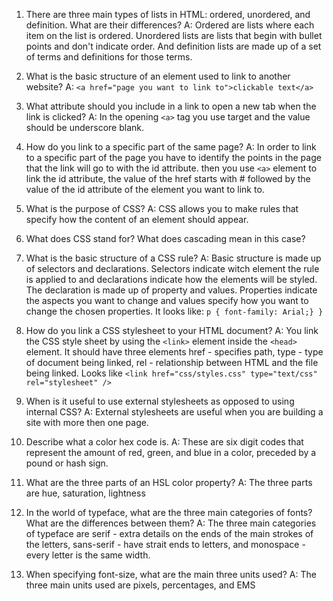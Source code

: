 1.  There are three main types of lists in HTML: ordered, unordered, and definition. What are their differences?
A: Ordered are lists where each item on the list is ordered. Unordered lists are lists that begin with bullet points and don't indicate order. And definition lists are made up of a set of terms and definitions for those terms.

2.  What is the basic structure of an element used to link to another website?
A: `<a href="page you want to link to">clickable text</a>`

3.  What attribute should you include in a link to open a new tab when the link is clicked?
A: In the opening `<a>` tag you use target and the value should be underscore blank.

4.  How do you link to a specific part of the same page?
A: In order to link to a specific part of the page you have to identify the points in the page that the link will go to with the id attribute. then you use `<a>` element to link the id attribute, the value of the href starts with # followed by the value of the id attribute of the element you want to link to.

1.  What is the purpose of CSS?
A: CSS allows you to make rules that specify how the content of an element should appear.

2.  What does CSS stand for? What does cascading mean in this case?

3.  What is the basic structure of a CSS rule?
A: Basic structure is made up of selectors and declarations. Selectors indicate witch element the rule is applied to and declarations indicate how the elements will be styled. The declaration is made up of property and values. Properties indicate the aspects you want to change and values specify how you want to change the chosen properties. It looks like:
`p {
  font-family: Arial;}
  }`

4.  How do you link a CSS stylesheet to your HTML document?
A: You link the CSS style sheet by using the `<link>` element inside the `<head>` element. It should have three elements href - specifies path, type - type of document being linked, rel - relationship between HTML and the file being linked. Looks like `<link href="css/styles.css" type="text/css" rel="stylesheet" />`

5.  When is it useful to use external stylesheets as opposed to using internal CSS?
A: External stylesheets are useful when you are building a site with more then one page.

6.  Describe what a color hex code is.
A: These are six digit codes that represent the amount of red, green, and blue in a color, preceded by a pound or hash sign.

7.  What are the three parts of an HSL color property?
A: The three parts are hue, saturation, lightness

8.  In the world of typeface, what are the three main categories of fonts? What are the differences between them?
A: The three main categories of typeface are serif - extra details on the ends of the main strokes of the letters, sans-serif - have strait ends to letters, and monospace - every letter is the same width.
9.  When specifying font-size, what are the main three units used?
A: The three main units used are pixels, percentages, and EMS
